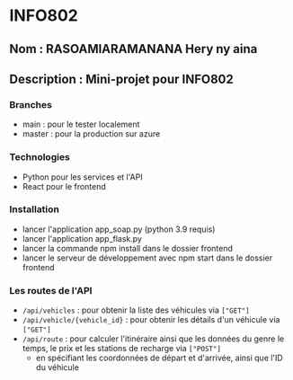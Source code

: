 # INFO802
## Nom : RASOAMIARAMANANA Hery ny aina
## Description : Mini-projet pour INFO802


### Branches
- main : pour le tester localement
- master : pour la production sur azure

### Technologies
- Python pour les services et l'API 
- React pour le frontend


### Installation
- lancer l'application app_soap.py (python 3.9 requis)
- lancer l'application app_flask.py
- lancer la commande npm install dans le dossier frontend
- lancer le serveur de développement avec npm start dans le dossier frontend


### Les routes de l'API

* `/api/vehicles` : pour obtenir la liste des véhicules via `["GET"]`
* `/api/vehicle/{vehicle_id}` : pour obtenir les détails d'un véhicule via `["GET"]`
* `/api/route` : pour calculer l'itinéraire ainsi que les données du genre le temps, le prix et les stations de recharge via `["POST"]`
	+ en spécifiant les coordonnées de départ et d'arrivée, ainsi que l'ID du véhicule
